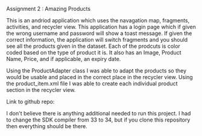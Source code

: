 Assignment 2 : Amazing Products

This is an andriod application which uses the navagation map, fragments, activities, and recycler view.
This application has a login page which if given the wrong username and password will show a toast message.
If given the correct information, the application will switch fragments and you should see all the products given in the dataset.
Each of the prodcuts is color coded based on the type of product it is. It also has an Image, Product Name, Price, and if applicable, an expiry date.

Using the ProductAdapter class I was able to adapt the products so they would be usable and placed in the correct place in the recycler view.
Using the product_item.xml file I was able to create each individual product section in the recycler view. 

Link to github repo:


I don't believe there is anything additional needed to run this project. I had to change the SDK compiler from 33 to 34, but if you clone this repository then everything should be there.

